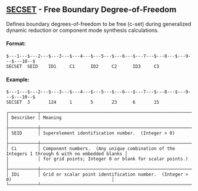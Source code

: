 ## [SECSET](https://help.hexagonmi.com/bundle/MSC_Nastran_2022.4/page/Nastran_Combined_Book/qrg/bulkqrs/TOC.SECSET.xhtml) - Free Boundary Degree-of-Freedom

Defines boundary degrees-of-freedom to be free (c-set) during generalized dynamic reduction or component mode synthesis calculations.

#### Format:

```nastran
$---1---$---2---$---3---$---4---$---5---$---6---$---7---$---8---$---9---$---10--$
SECSET  SEID    ID1     C1      ID2     C2      ID3     C3                      
```
#### Example:

```nastran
$---1---$---2---$---3---$---4---$---5---$---6---$---7---$---8---$---9---$---10--$
SECSET  3       124     1       5       23      6       15                      
```
```text
┌───────────┬─────────────────────────────────────────────────────────────────────────────────────────────────┐
│ Describer │ Meaning                                                                                         │
├───────────┼─────────────────────────────────────────────────────────────────────────────────────────────────┤
│ SEID      │ Superelement identification number.  (Integer > 0)                                              │
├───────────┼─────────────────────────────────────────────────────────────────────────────────────────────────┤
│ Ci        │ Component numbers.  (Any unique combination of the Integers 1 through 6 with no embedded blanks │
│           │ for grid points; Integer 0 or blank for scalar points.)                                         │
├───────────┼─────────────────────────────────────────────────────────────────────────────────────────────────┤
│ IDi       │ Grid or scalar point identification number.  (Integer > 0)                                      │
└───────────┴─────────────────────────────────────────────────────────────────────────────────────────────────┘
```
